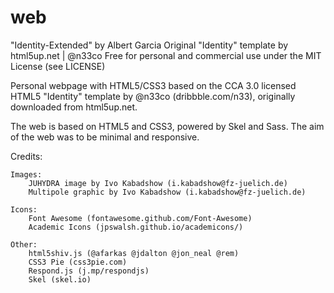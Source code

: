 # web
"Identity-Extended" by Albert Garcia
Original "Identity" template by html5up.net | @n33co
Free for personal and commercial use under the MIT License (see LICENSE)

Personal webpage with HTML5/CSS3 based on the CCA 3.0 licensed HTML5 "Identity"
template by @n33co (dribbble.com/n33), originally downloaded from html5up.net.

The web is based on HTML5 and CSS3, powered by Skel and Sass. The aim of the web
was to be minimal and responsive.

Credits:

    Images:
        JUHYDRA image by Ivo Kabadshow (i.kabadshow@fz-juelich.de)
        Multipole graphic by Ivo Kabadshow (i.kabadshow@fz-juelich.de)

	Icons:
		Font Awesome (fontawesome.github.com/Font-Awesome)
        Academic Icons (jpswalsh.github.io/academicons/)

	Other:
		html5shiv.js (@afarkas @jdalton @jon_neal @rem)
		CSS3 Pie (css3pie.com)
		Respond.js (j.mp/respondjs)
		Skel (skel.io)
